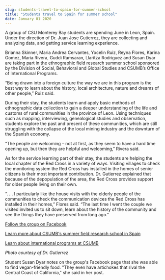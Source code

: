 ```yaml
---
slug: students-travel-to-spain-for-summer-school
title: "Students travel to Spain for summer school"
date: January 01 2020
---
```


<p>A group of CSU Monterey Bay students are spending June in Leon, Spain. Under the direction of Dr. Juan Jose Gutierrez, they are collecting and analyzing data, and getting service learning experience.
</p><p>Brianna Skinner, Maria Andrea Cervantes, Yocelin Ruiz, Reyna Flores, Karina Gomez, Maria Rivera, Guddi Ramsaran, Llaritza Rodriguez and Susan Dyar are taking part in the ethnographic field research summer school sponsored by the Division of Social, Behavioral and Global Studies and CSUMB’s Office of International Programs.
</p><p>“Being drawn into a foreign culture the way we are in this program is the best way to learn about the history, local architecture, nature and dreams of other people,” Ruiz said.
</p><p>During their stay, the students learn and apply basic methods of ethnographic data collection to gain a deeper understanding of the life and customs of rural communities in the province of Leon. Using techniques such as mapping, interviewing, genealogical studies and observation, students explore the past and present of these communities, which are still struggling with the collapse of the local mining industry and the downturn of the Spanish economy.
</p><p>“The people are welcoming – not at first, as they seem to have a hard time opening up, but then they are helpful and welcoming,” Rivera said.
</p><p>As for the service learning part of their stay, the students are helping the local chapter of the Red Cross in a variety of ways. Visiting villages to check the monitoring system the Red Cross has installed in the homes of senior citizens is their most important contribution. Dr. Gutierrez explained that because of the depopulation of the area, the Red Cross provides support for older people living on their own.
</p><p>“. . . I particularly like the house visits with the elderly people of the communities to check the communication devices the Red Cross has installed in their homes,” Flores said. “The last time I went the couple we visited invited us to sit down, learn about the history of the community and see the things they have preserved from long ago.”
</p><p><a href="https://www.facebook.com/csumbleon.spain">Follow the group on Facebook</a>
</p><p><a href="http://sbgs.csumb.edu/summer-2013-field-research-school-spain">Learn more about CSUMB's summer field research school in Spain</a>
</p><p><a href="http://international.csumb.edu">Learn about international programs at CSUMB</a>
</p><p><em>Photo courtesy of Dr. Gutierrez</em>
</p><p> 
</p><p>Student Susan Dyar notes on the group's Facebook page that she was able to find vegan-friendly food. "They even have artichokes that rival the Central Coast of California," she said in her post.
</p>
